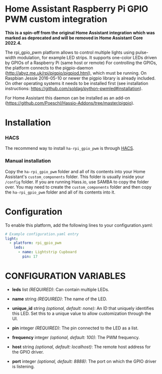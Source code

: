 # Home Assistant Raspberry Pi GPIO PWM custom integration

**This is a spin-off from the original Home Assistant integration which was marked as deprecated and will be removed in Home Assistant Core 2022.4.**

The rpi_gpio_pwm platform allows to control multiple lights using pulse-width modulation, for example LED strips. It supports one-color LEDs driven by GPIOs of a Raspberry Pi (same host or remote)
For controlling the GPIOs, the platform connects to the pigpio-daemon (http://abyz.me.uk/rpi/pigpio/pigpiod.html), which must be running. On Raspbian Jessie 2016-05-10 or newer the pigpio library is already included. On other operating systems it needs to be installed first (see installation instructions: https://github.com/soldag/python-pwmled#installation).

For Home Assistant this daemon can be installed as an add-on (https://github.com/Poeschl/Hassio-Addons/tree/master/pigpio).

# Installation

### HACS

The recommend way to install `ha-rpi_gpio_pwm` is through [HACS](https://hacs.xyz/).

### Manual installation

Copy the `ha-rpi_gpio_pwm` folder and all of its contents into your Home Assistant's `custom_components` folder. This folder is usually inside your `/config` folder. If you are running Hass.io, use SAMBA to copy the folder over. You may need to create the `custom_components` folder and then copy the `ha-rpi_gpio_pwm` folder and all of its contents into it.

# Configuration
To enable this platform, add the following lines to your configuration.yaml:

```yaml
# Example configuration.yaml entry
light:
  - platform: rpi_gpio_pwm
    leds:
      - name: Lightstrip Cupboard
        pin: 17
```
# CONFIGURATION VARIABLES
- **leds** list *(REQUIRED)*: Can contain multiple LEDs.

- **name** string *(REQUIRED)*: The name of the LED.

- **unique_id** string *(optional, default: none)*: An ID that uniquely identifies this LED. Set this to a unique value to allow customization through the UI.

- **pin** integer *(REQUIRED)*: The pin connected to the LED as a list.

- **frequency** integer *(optional, default: 100)*: The PWM frequency.

- **host** string *(optional, default: localhost)*: The remote host address for the GPIO driver.

- **port** integer *(optional, default: 8888)*: The port on which the GPIO driver is listening.

